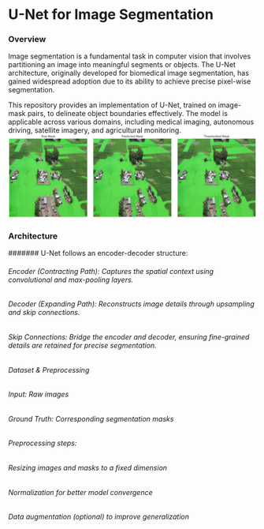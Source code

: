 # U-Net for Image Segmentation
### Overview
Image segmentation is a fundamental task in computer vision that involves partitioning an image into meaningful segments or objects. The U-Net architecture, originally developed for biomedical image segmentation, has gained widespread adoption due to its ability to achieve precise pixel-wise segmentation.

This repository provides an implementation of U-Net, trained on image-mask pairs, to delineate object boundaries effectively. The model is applicable across various domains, including medical imaging, autonomous driving, satellite imagery, and agricultural monitoring.
![image](Image_Segmentation_with_U-Net_IMAGE.png)
### Architecture
####### U-Net follows an encoder-decoder structure:

###### Encoder (Contracting Path): Captures the spatial context using convolutional and max-pooling layers.
###### Decoder (Expanding Path): Reconstructs image details through upsampling and skip connections.
###### Skip Connections: Bridge the encoder and decoder, ensuring fine-grained details are retained for precise segmentation.
###### Dataset & Preprocessing
###### Input: Raw images
###### Ground Truth: Corresponding segmentation masks
###### Preprocessing steps:
###### Resizing images and masks to a fixed dimension
###### Normalization for better model convergence
###### Data augmentation (optional) to improve generalization
